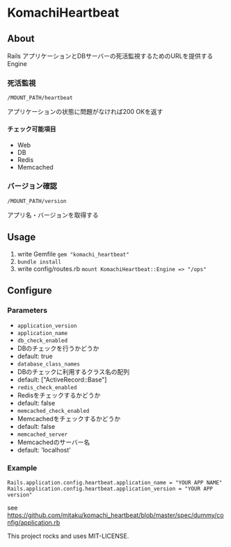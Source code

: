 # KomachiHeartbeat

## About
Rails アプリケーションとDBサーバーの死活監視するためのURLを提供するEngine

### 死活監視
`/MOUNT_PATH/heartbeat`

アプリケーションの状態に問題がなければ200 OKを返す

#### チェック可能項目
- Web
- DB
- Redis
- Memcached

### バージョン確認
`/MOUNT_PATH/version`

アプリ名・バージョンを取得する

## Usage

1. write Gemfile
  `gem "komachi_heartbeat"`
1. `bundle install`
1. write config/routes.rb
  `mount KomachiHeartbeat::Engine => "/ops"`

## Configure
### Parameters
- `application_version`
- `application_name`
- `db_check_enabled`
 - DBのチェックを行うかどうか
 - default: true
- `database_class_names`
 - DBのチェックに利用するクラス名の配列
 - default: ["ActiveRecord::Base"]
- `redis_check_enabled`
 - Redisをチェックするかどうか
 - default: false
- `memcached_check_enabled`
 - Memcachedをチェックするかどうか
 - default: false
- `memcached_server`
 - Memcachedのサーバー名
 - default: 'localhost'

### Example

```
Rails.application.config.heartbeat.application_name = "YOUR APP NAME"
Rails.application.config.heartbeat.application_version = "YOUR APP version"
```

see https://github.com/mitaku/komachi_heartbeat/blob/master/spec/dummy/config/application.rb

This project rocks and uses MIT-LICENSE.
